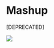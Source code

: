 # Mashup

[DEPRECATED]

![](http://cdn.smosh.com/sites/default/files/ftpuploads/bloguploads/1213/broken-gif-kane-west.gif)

